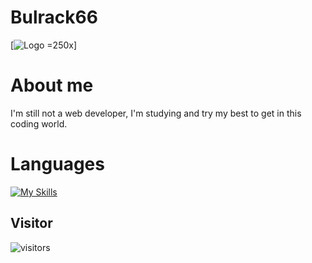 # Bulrack66

[![Logo](https://avatars.githubusercontent.com/u/113458279?s=400&u=cfec7071d3e55e1baaa5f9273048bb8cafb0ed0d&v=4) =250x]

# About me
I'm still not a web developer, I'm studying and try my best to get in this coding world.

# Languages

[![My Skills](https://skills.thijs.gg/icons?i=html,css,js)](https://skills.thijs.gg)

## Visitor

![visitors](https://visitor-badge.glitch.me/badge?page_id=page.id&left_color=green&right_color=red)
